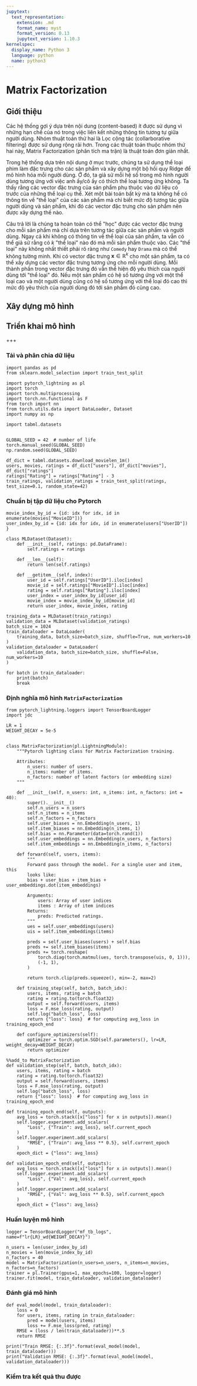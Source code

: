 ```yaml
---
jupytext:
  text_representation:
    extension: .md
    format_name: myst
    format_version: 0.13
    jupytext_version: 1.10.3
kernelspec:
  display_name: Python 3
  language: python
  name: python3
---
```


# Matrix Factorization

## Giới thiệu

Các hệ thống gợi ý dựa trên nội dung (content-based) ít được sử dụng vì những hạn chế của nó trong việc liên kết những thông tin tương tự giữa người dùng. Nhóm thuật toán thứ hai là Lọc cộng tác (collarborative filtering) được sử dụng rộng rãi hơn. Trong các thuật toán thuộc nhóm thứ hai này, Matrix Factorization (phân tích ma trận) là thuật toán đơn giản nhất.

Trong hệ thống dựa trên nội dung ở mục trước, chúng ta sử dụng thể loại phim làm đặc trưng cho các sản phẩm và xây dựng một bộ hồi quy Ridge để mô hình hóa mỗi người dùng. Ở đó, ta giả sử mỗi hệ số trong mô hình người dùng tương ứng với việc anh ấy/cô ấy có thích thể loại tương ứng không. Ta thấy rằng các vector đặc trưng của sản phẩm phụ thuộc vào dữ liệu có trước của những thể loại cụ thể. Xét một bài toán bất kỳ mà ta không hề có thông tin về "thể loại" của các sản phẩm mà chỉ biết mức độ tương tác giữa người dùng và sản phẩm, khi đó các vector đặc trưng cho sản phẩm nên được xây dựng thế nào.

Câu trả lời là chúng ta hoàn toàn có thể "học" được các vector đặc trưng cho mỗi sản phẩm mà chỉ dựa trên tương tác giữa các sản phẩm và người dùng. Ngay cả khi không có thông tin về thể loại của sản phẩm, ta vẫn có thể giả sử rằng có $k$ "thể loại" nào đó mà mỗi sản phẩm thuộc vào. Các "thể loại" này không nhất thiết phải rõ ràng như `Comedy` hay `Drama` mà có thể không tường minh. Khi có vector đặc trưng $\mathbf{x} \in \mathbb{R}^k$ cho một sản phẩm, ta có thể xây dựng các vector đặc trưng tương ứng cho mỗi người dùng. Mỗi thành phần trong vector đặc trưng đó vẫn thể hiện độ yêu thích của người dùng tới "thể loại" đó. Nếu một sản phẩm có hệ số tương ứng với một thể loại cao và một người dùng cũng có hệ số tương ứng với thể loại đó cao thì mức độ yêu thích của người dùng đó tới sản phẩm đó cũng cao.


## Xây dựng mô hình

## Triển khai mô hình

+++


### Tải và phân chia dữ liệu

```{code-cell} ipython3
import pandas as pd
from sklearn.model_selection import train_test_split

import pytorch_lightning as pl
import torch
import torch.multiprocessing
import torch.nn.functional as F
from torch import nn
from torch.utils.data import DataLoader, Dataset
import numpy as np

import tabml.datasets


GLOBAL_SEED = 42  # number of life
torch.manual_seed(GLOBAL_SEED)
np.random.seed(GLOBAL_SEED)
```

```{code-cell} ipython3
df_dict = tabml.datasets.download_movielen_1m()
users, movies, ratings = df_dict["users"], df_dict["movies"], df_dict["ratings"]
ratings["Rating"] = ratings["Rating"] - 3
train_ratings, validation_ratings = train_test_split(ratings, test_size=0.1, random_state=42)
```

### Chuẩn bị tập dữ liệu cho Pytorch

```{code-cell} ipython3
movie_index_by_id = {id: idx for idx, id in enumerate(movies["MovieID"])}
user_index_by_id = {id: idx for idx, id in enumerate(users["UserID"]) }
```

```{code-cell} ipython3
class MLDataset(Dataset):
    def __init__(self, ratings: pd.DataFrame):
        self.ratings = ratings

    def __len__(self):
        return len(self.ratings)

    def __getitem__(self, index):
        user_id = self.ratings["UserID"].iloc[index]
        movie_id = self.ratings["MovieID"].iloc[index]
        rating = self.ratings["Rating"].iloc[index]
        user_index = user_index_by_id[user_id]
        movie_index = movie_index_by_id[movie_id]
        return user_index, movie_index, rating
    
training_data = MLDataset(train_ratings)
validation_data = MLDataset(validation_ratings)
batch_size = 1024
train_dataloader = DataLoader(
    training_data, batch_size=batch_size, shuffle=True, num_workers=10
)
validation_dataloader = DataLoader(
    validation_data, batch_size=batch_size, shuffle=False, num_workers=10
)

for batch in train_dataloader:
    print(batch)
    break
```

### Định nghĩa mô hình `MatrixFactorization`

```{code-cell} ipython3
from pytorch_lightning.loggers import TensorBoardLogger
import jdc

LR = 1
WEIGHT_DECAY = 5e-5


class MatrixFactorization(pl.LightningModule):
    """Pytorch lighting class for Matrix Factorization training.

    Attributes:
        n_users: number of users.
        n_items: number of items.
        n_factors: number of latent factors (or embedding size)
    """

    def __init__(self, n_users: int, n_items: int, n_factors: int = 40):
        super().__init__()
        self.n_users = n_users
        self.n_items = n_items
        self.n_factors = n_factors
        self.user_biases = nn.Embedding(n_users, 1)
        self.item_biases = nn.Embedding(n_items, 1)
        self.bias = nn.Parameter(data=torch.rand(1))
        self.user_embeddings = nn.Embedding(n_users, n_factors)
        self.item_embeddings = nn.Embedding(n_items, n_factors)

    def forward(self, users, items):
        """
        Forward pass through the model. For a single user and item, this
        looks like:
        bias + user_bias + item_bias + user_embeddings.dot(item_embeddings)

        Arguments:
            users: Array of user indices
            items : Array of item indices
        Returns:
            preds: Predicted ratings.
        """
        ues = self.user_embeddings(users)
        uis = self.item_embeddings(items)

        preds = self.user_biases(users) + self.bias
        preds += self.item_biases(items)
        preds += torch.reshape(
            torch.diag(torch.matmul(ues, torch.transpose(uis, 0, 1))),
            (-1, 1),
        )

        return torch.clip(preds.squeeze(), min=-2, max=2)

    def training_step(self, batch, batch_idx):
        users, items, rating = batch
        rating = rating.to(torch.float32)
        output = self.forward(users, items)
        loss = F.mse_loss(rating, output)
        self.log("batch_loss", loss)
        return {"loss": loss}  # for computing avg_loss in training_epoch_end

    def configure_optimizers(self):
        optimizer = torch.optim.SGD(self.parameters(), lr=LR, weight_decay=WEIGHT_DECAY)
        return optimizer
```

```{code-cell} ipython3
%%add_to MatrixFactorization
def validation_step(self, batch, batch_idx):
    users, items, rating = batch
    rating = rating.to(torch.float32)
    output = self.forward(users, items)
    loss = F.mse_loss(rating, output)
    self.log("batch_loss", loss)
    return {"loss": loss}  # for computing avg_loss in training_epoch_end

def training_epoch_end(self, outputs):
    avg_loss = torch.stack([x["loss"] for x in outputs]).mean()
    self.logger.experiment.add_scalars(
        "Loss", {"Train": avg_loss}, self.current_epoch
    )
    self.logger.experiment.add_scalars(
        "RMSE", {"Train": avg_loss ** 0.5}, self.current_epoch
    )
    epoch_dict = {"loss": avg_loss}

def validation_epoch_end(self, outputs):
    avg_loss = torch.stack([x["loss"] for x in outputs]).mean()
    self.logger.experiment.add_scalars(
        "Loss", {"Val": avg_loss}, self.current_epoch
    )
    self.logger.experiment.add_scalars(
        "RMSE", {"Val": avg_loss ** 0.5}, self.current_epoch
    )
    epoch_dict = {"loss": avg_loss}
```

### Huấn luyện mô hình 

```{code-cell} ipython3
logger = TensorBoardLogger("mf_tb_logs", name=f"lr{LR}_wd{WEIGHT_DECAY}")

n_users = len(user_index_by_id)
n_movies = len(movie_index_by_id)
n_factors = 40
model = MatrixFactorization(n_users=n_users, n_items=n_movies, n_factors=n_factors)
trainer = pl.Trainer(gpus=1, max_epochs=100, logger=logger)
trainer.fit(model, train_dataloader, validation_dataloader)
```

### Đánh giá mô hình

```{code-cell} ipython3
def eval_model(model, train_dataloader):
    loss = 0
    for users, items, rating in train_dataloader:
        pred = model(users, items)
        loss += F.mse_loss(pred, rating)
    RMSE = (loss / len(train_dataloader))**.5
    return RMSE
    
print("Train RMSE: {:.3f}".format(eval_model(model, train_dataloader)))
print("Validation RMSE: {:.3f}".format(eval_model(model, validation_dataloader)))
```

### Kiểm tra kết quả thu được
